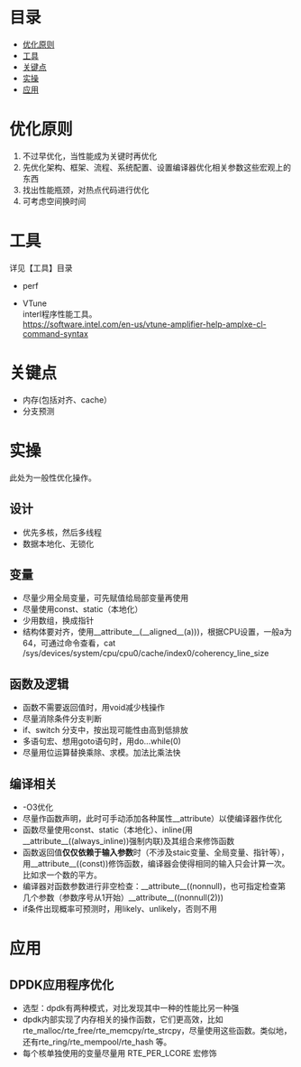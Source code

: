 # 目录  
- [优化原则](#优化原则)  
- [工具](#工具)  
- [关键点](#关键点)  
- [实操](#实操)
- [应用](#应用)

# 优化原则  
1. 不过早优化，当性能成为关键时再优化  
2. 先优化架构、框架、流程、系统配置、设置编译器优化相关参数这些宏观上的东西        
3. 找出性能瓶颈，对热点代码进行优化  
4. 可考虑空间换时间

# 工具 
详见【工具】目录
* perf   

* VTune  
interl程序性能工具。   
https://software.intel.com/en-us/vtune-amplifier-help-amplxe-cl-command-syntax  

# 关键点  
* 内存(包括对齐、cache）
* 分支预测

# 实操  
此处为一般性优化操作。
## 设计  
* 优先多核，然后多线程
* 数据本地化、无锁化  
## 变量 
* 尽量少用全局变量，可先赋值给局部变量再使用  
* 尽量使用const、static（本地化）  
* 少用数组，换成指针  
* 结构体要对齐，使用\_\_attribute__(\_\_aligned__(a)))，根据CPU设置，一般a为64，可通过命令查看，cat /sys/devices/system/cpu/cpu0/cache/index0/coherency_line_size
## 函数及逻辑
* 函数不需要返回值时，用void减少栈操作  
* 尽量消除条件分支判断  
* if、switch 分支中，按出现可能性由高到低排放  
* 多语句宏、想用goto语句时，用do...while(0)  
* 尽量用位运算替换乘除、求模。加法比乘法快  
## 编译相关    
* -O3优化  
* 尽量作函数声明，此时可手动添加各种属性\_\_attribute）以使编译器作优化  
* 函数尽量使用const、static（本地化）、inline(用\_\_attribute\_\_((always_inline))强制内联)及其组合来修饰函数  
* 函数返回值**仅仅依赖于输入参数**时（不涉及staic变量、全局变量、指针等），用\_\_attribute__((const))修饰函数，编译器会使得相同的输入只会计算一次。比如求一个数的平方。    
* 编译器对函数参数进行非空检查：\_\_attribute__((nonnull)，也可指定检查第几个参数（参数序号从1开始）\_\_attribute__((nonnull(2)))
* if条件出现概率可预测时，用likely、unlikely，否则不用  

# 应用  
## DPDK应用程序优化  
* 选型：dpdk有两种模式，对比发现其中一种的性能比另一种强  
* dpdk内部实现了内存相关的操作函数，它们更高效，比如rte_malloc/rte_free/rte_memcpy/rte_strcpy，尽量使用这些函数。类似地，还有rte_ring/rte_mempool/rte_hash 等。
* 每个核单独使用的变量尽量用 RTE_PER_LCORE 宏修饰
